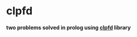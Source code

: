 # clpfd

**two problems solved in prolog using [clpfd](http://www.swi-prolog.org/man/clpfd.html) library**
